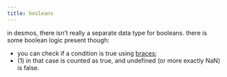 ```yaml
---
title: booleans
---
```


in desmos, there isn’t really a separate data type for booleans. there is some boolean logic present though:

* you can check if a condition is true using [braces](funcs/brace);
* \(1\) in that case is counted as true, and undefined (or more exactly NaN) is false.